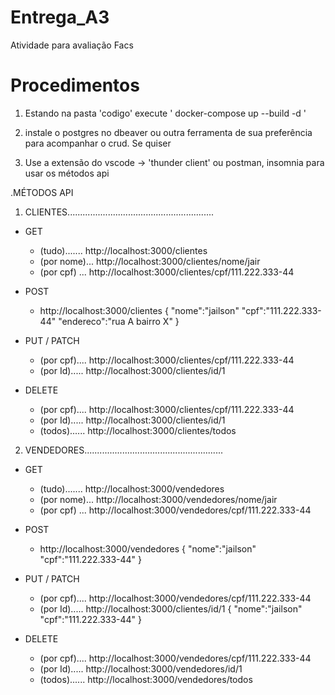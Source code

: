 # Entrega_A3
Atividade para avaliação Facs

# Procedimentos

1. Estando na pasta 'codigo' execute ' docker-compose up --build -d '

2. instale o postgres no dbeaver ou outra ferramenta de sua preferência para acompanhar o crud. Se quiser

3. Use a extensão do vscode -> 'thunder client' ou postman, insomnia para usar os métodos api

.MÉTODOS API

1. CLIENTES..........................................................
  * GET 
    - (tudo)....... http://localhost:3000/clientes  
    - (por nome)... http://localhost:3000/clientes/nome/jair  
    - (por cpf) ... http://localhost:3000/clientes/cpf/111.222.333-44 

  * POST
    - http://localhost:3000/clientes
      {
        "nome":"jailson"
        "cpf":"111.222.333-44"
        "endereco":"rua A bairro X"
      }

  * PUT / PATCH
    - (por cpf).... http://localhost:3000/clientes/cpf/111.222.333-44
    - (por Id)..... http://localhost:3000/clientes/id/1

  * DELETE
    - (por cpf).... http://localhost:3000/clientes/cpf/111.222.333-44
    - (por Id)..... http://localhost:3000/clientes/id/1
    - (todos)...... http://localhost:3000/clientes/todos
    
      

2. VENDEDORES.......................................................
  * GET 
    - (tudo)....... http://localhost:3000/vendedores
    - (por nome)... http://localhost:3000/vendedores/nome/jair  
    - (por cpf) ... http://localhost:3000/vendedores/cpf/111.222.333-44 

  * POST
    - http://localhost:3000/vendedores
      {
        "nome":"jailson"
        "cpf":"111.222.333-44"
      }

  * PUT / PATCH
    - (por cpf).... http://localhost:3000/vendedores/cpf/111.222.333-44
    - (por Id)..... http://localhost:3000/clientes/id/1
      {
        "nome":"jailson"
        "cpf":"111.222.333-44"
      }

  * DELETE
    - (por cpf).... http://localhost:3000/vendedores/cpf/111.222.333-44
    - (por Id)..... http://localhost:3000/vendedores/id/1
    - (todos)...... http://localhost:3000/vendedores/todos

